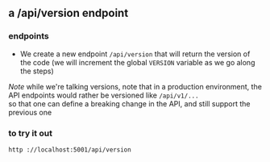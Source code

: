 ## a /api/version endpoint

### endpoints

- We create a new endpoint `/api/version` that will return the version of
  the code (we will increment the global `VERSION` variable as we go along the
  steps)

*Note* while we're talking versions, note that in a production environment, the
API endpoints would rather be versioned like `/api/v1/...`  
so that one can define a breaking change in the API, and still support the previous one

### to try it out

```bash
http ://localhost:5001/api/version
```

